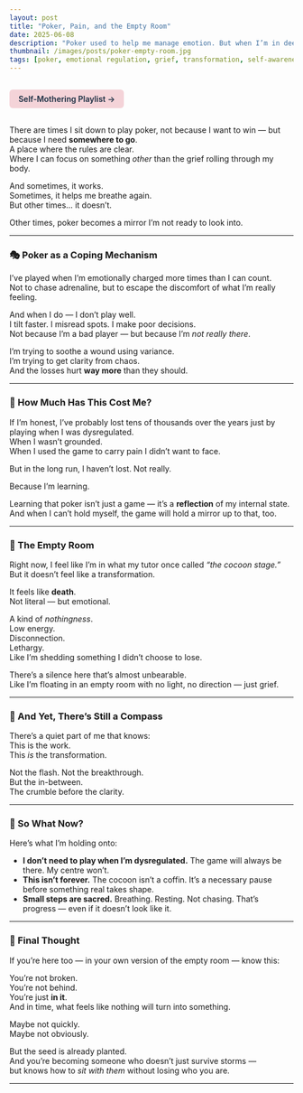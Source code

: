 ```yaml
---
layout: post
title: "Poker, Pain, and the Empty Room"
date: 2025-06-08
description: "Poker used to help me manage emotion. But when I’m in deep emotional pain, it becomes a mirror—reflecting everything back. This is a reflection on loss, control, and what healing really feels like."
thumbnail: /images/posts/poker-empty-room.jpg
tags: [poker, emotional regulation, grief, transformation, self-awareness]
---
```


<a href="https://music.youtube.com/playlist?list=PLuO5E1rh5RqIzePJeOjdXo62gwnYJ748_&si=NvtF0mzI9Sx2IoPu&shuffle=1" 
   target="_blank" 
   class="back-button"
   style="display:inline-block; margin: 1rem auto; background-color: #F4D3D8; color: #1A2D41; padding: 0.5rem 1rem; border-radius: 6px; font-weight: 600; text-decoration: none;">
  Self‑Mothering Playlist →
</a>

There are times I sit down to play poker, not because I want to win — but because I need **somewhere to go**.  
A place where the rules are clear.  
Where I can focus on something *other* than the grief rolling through my body.

And sometimes, it works.  
Sometimes, it helps me breathe again.  
But other times… it doesn’t.

Other times, poker becomes a mirror I’m not ready to look into.

---

### 🎭 Poker as a Coping Mechanism

I’ve played when I’m emotionally charged more times than I can count.  
Not to chase adrenaline, but to escape the discomfort of what I’m really feeling.

And when I do — I don’t play well.  
I tilt faster. I misread spots. I make poor decisions.  
Not because I’m a bad player — but because I’m *not really there*.

I’m trying to soothe a wound using variance.  
I’m trying to get clarity from chaos.  
And the losses hurt **way more** than they should.

---

### 💸 How Much Has This Cost Me?

If I’m honest, I’ve probably lost tens of thousands over the years just by playing when I was dysregulated.  
When I wasn’t grounded.  
When I used the game to carry pain I didn’t want to face.

But in the long run, I haven’t lost. Not really.

Because I’m learning.

Learning that poker isn’t just a game — it’s a **reflection** of my internal state.  
And when I can’t hold myself, the game will hold a mirror up to that, too.

---

### 🐛 The Empty Room

Right now, I feel like I’m in what my tutor once called *“the cocoon stage.”*  
But it doesn’t feel like a transformation.

It feels like **death**.  
Not literal — but emotional.

A kind of *nothingness*.  
Low energy.  
Disconnection.  
Lethargy.  
Like I’m shedding something I didn’t choose to lose.

There’s a silence here that’s almost unbearable.  
Like I’m floating in an empty room with no light, no direction — just grief.

---

### 🧭 And Yet, There’s Still a Compass

There’s a quiet part of me that knows:  
This is the work.  
This *is* the transformation.

Not the flash. Not the breakthrough.  
But the in-between.  
The crumble before the clarity.

---

### 🧠 So What Now?

Here’s what I’m holding onto:

- **I don’t need to play when I’m dysregulated.** The game will always be there. My centre won’t.
- **This isn’t forever.** The cocoon isn’t a coffin. It’s a necessary pause before something real takes shape.
- **Small steps are sacred.** Breathing. Resting. Not chasing. That’s progress — even if it doesn’t look like it.

---

### 💬 Final Thought

If you’re here too — in your own version of the empty room — know this:

You’re not broken.  
You’re not behind.  
You’re just **in it**.  
And in time, what feels like nothing will turn into something.

Maybe not quickly.  
Maybe not obviously.

But the seed is already planted.  
And you’re becoming someone who doesn’t just survive storms —  
but knows how to *sit with them* without losing who you are.


---
